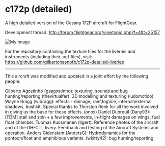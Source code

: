 c172p (detailed)
================

A high detailed version of the Cessna 172P aircraft for FlightGear.

Development thread: http://forum.flightgear.org/viewtopic.php?f=4&t=25157

![My image](http://s23.postimg.org/6cuditurf/project.png)

For the repository containing the texture files for the liveries and instruments (including their .xcf files), visit: https://github.com/gilbertohasnofb/c172p-detailed-liveries

---

This aircraft was modified and updated in a joint effort by the following people:

Gilberto Agostinho (gsagostinho): texturing, sounds and bug hunting/reporting
(thevirtualfer): 3D modelling and texturing
(ludomotico)
Wayne Bragg (wlbragg): effects - damage, rain\fog\ice, internal\external shadows, bushkit. Special thanks to Thorsten Renk for all the work involved in giving us the base for these effects.
(onox)
Daniel Dubreuil (Dany93): [FDM] stall and spin + a few improvements, in-flight damages on wings, fuel float chamber.
Tuomas Kuosmanen (tigert): Reference photos of the aircraft and of the OH-CTL livery. Feedback and testing of the Aircraft Systems and operation.
Anders Gidenstam (AndersG): Hydrodynamics for the pontoon/float and amphibious variants.
(wkitty42): bug hunting/reporting
